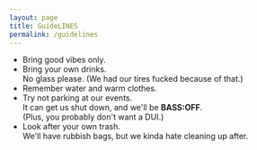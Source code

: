 ```yaml
---
layout: page
title: GuideLINES
permalink: /guidelines
---
```


* Bring good vibes only.
* Bring your own drinks. \
  No glass please. (We had our tires fucked because of that.)
* Remember water and warm clothes.
* Try not parking at our events. \
  It can get us shut down, and we'll be **BASS:OFF**. \
  (Plus, you probably don't want a DUI.)
* Look after your own trash. \
  We'll have rubbish bags, but we kinda hate cleaning up after.
